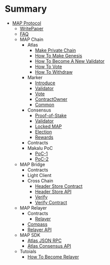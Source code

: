 # Summary

* [MAP Protocol](README.md)
    * [WritePaper](writePaper.md)
    * [FAQ](getting-started/faq.md)
    * MAP Chain
        * Atlas
            * [Make Private Chain](map-protocol/privatenet/PrivateNet.md) 
            * [How To Make Genesis](map-protocol/validator/Overview/HowToMakeGenesis.md)
            * [How To Become A New Validator](map-protocol/validator/Overview/HowToBecomeANewValidator.md) 
            * [How To Vote](map-protocol/validator/Overview/HowToVote.md)
            * [How To Withdraw](map-protocol/validator/Overview/HowToWithdraw.md)
        * Marker
            * [Introduce](map-protocol/marker/Marker.md)
            * [Validator](map-protocol/marker/AboutValidator.md)
            * [Vote](map-protocol/marker/AboutVote.md)
            * [ContractOwner](map-protocol/marker/AboutContractOwner.md)
            * [Common](map-protocol/marker/AboutCommon.md)
        * Consensus
            * [Proof-of-Stake](map-protocol/consensus/Proof-of-Stake.md)
            * [Validator](map-protocol/validator/Validator.md)
            * [Locked MAP](map-protocol/validator/LockedMAP.md)
            * [Election](map-protocol/validator/Election.md)
            * [Rewards](map-protocol/validator/Rewards.md)
        * Contracts
        * Makalu PoC
            * [PoC-1](Makalu-PoC/PoC-1.md)
            * [PoC-2](Makalu-PoC/PoC-2.md)
    * MAP Bridge
        * Contracts
        * Light Client
        * Cross Chain
            * [Header Store Contract](cross-chain/light-client-data/Header-Store-Contract.md)
            * [Header Store API](cross-chain/light-client-data/Header-Store-API.md)
            * [Verify](cross-chain/tx-verify/Tx-Verify.md)
            * [Verify Contract](cross-chain/tx-verify/Tx-Verify-Contract.md)
    * MAP Relayer
        * Contracts
            * [Relayer](map-protocol/relayer/Relayer-Contract.md)
        * [Compass](map-protocol/relayer/Compass.md)      
        * [Relayer API](map-protocol/relayer/Relayer-API.md)
    * MAP SDK
        * [Atlas JSON RPC](rpc-api/RPC-API.md)
        * [Atlas Consensus API](map-protocol/consensus/ConsensusAPI.md)
    * Tutoials
        * [How To Become Relayer](map-protocol/relayer/QuickStart.md)
